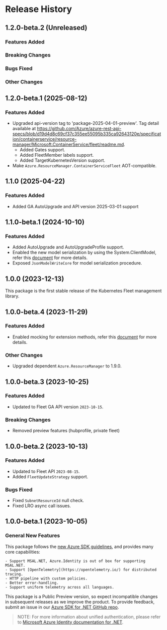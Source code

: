 # Release History

## 1.2.0-beta.2 (Unreleased)

### Features Added

### Breaking Changes

### Bugs Fixed

### Other Changes

## 1.2.0-beta.1 (2025-08-12)

### Features Added

- Upgraded api-version tag to 'package-2025-04-01-preview'. Tag detail available at https://github.com/Azure/azure-rest-api-specs/blob/d19d4d8c69cf37c355ee55095b335ca92643120e/specification/containerservice/resource-manager/Microsoft.ContainerService/fleet/readme.md.
    - Added Gates support.
    - Added FleetMember labels support.
    - Added TargetKubernetesVersion support.
- Make `Azure.ResourceManager.ContainerServiceFleet` AOT-compatible.

## 1.1.0 (2025-04-22)

### Features Added

- Added GA AutoUpgrade and API version 2025-03-01 support

## 1.1.0-beta.1 (2024-10-10)

### Features Added

- Added AutoUpgrade and AutoUpgradeProfile support.
- Enabled the new model serialization by using the System.ClientModel, refer this [document](https://aka.ms/azsdk/net/mrw) for more details.
- Exposed `JsonModelWriteCore` for model serialization procedure.

## 1.0.0 (2023-12-13)

This package is the first stable release of the Kubernetes Fleet management library.

## 1.0.0-beta.4 (2023-11-29)

### Features Added

- Enabled mocking for extension methods, refer this [document](https://aka.ms/azsdk/net/mocking) for more details.

### Other Changes

- Upgraded dependent `Azure.ResourceManager` to 1.9.0.

## 1.0.0-beta.3 (2023-10-25)

### Features Added

- Updated to Fleet GA API version `2023-10-15`.

### Breaking Changes

- Removed preview features (hubprofile, private fleet)

## 1.0.0-beta.2 (2023-10-13)

### Features Added

- Updated to Fleet API `2023-08-15`.
- Added `FleetUpdateStrategy` support.

### Bugs Fixed

- Fixed `SubnetResourceId` null check.
- Fixed LRO async call issues.

## 1.0.0-beta.1 (2023-10-05)

### General New Features

This package follows the [new Azure SDK guidelines](https://azure.github.io/azure-sdk/general_introduction.html), and provides many core capabilities:

    - Support MSAL.NET, Azure.Identity is out of box for supporting MSAL.NET.
    - Support [OpenTelemetry](https://opentelemetry.io/) for distributed tracing.
    - HTTP pipeline with custom policies.
    - Better error-handling.
    - Support uniform telemetry across all languages.

This package is a Public Preview version, so expect incompatible changes in subsequent releases as we improve the product. To provide feedback, submit an issue in our [Azure SDK for .NET GitHub repo](https://github.com/Azure/azure-sdk-for-net/issues).

> NOTE: For more information about unified authentication, please refer to [Microsoft Azure Identity documentation for .NET](https://learn.microsoft.com/dotnet/api/overview/azure/identity-readme?view=azure-dotnet).
